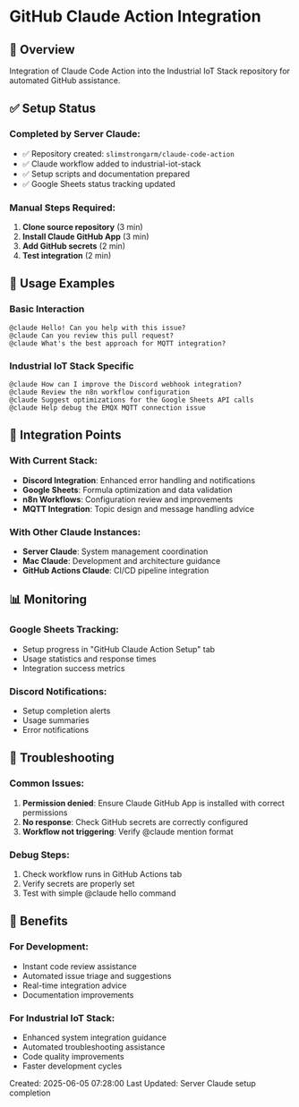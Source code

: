 # GitHub Claude Action Integration

## 🎯 Overview
Integration of Claude Code Action into the Industrial IoT Stack repository for automated GitHub assistance.

## ✅ Setup Status

### Completed by Server Claude:
- ✅ Repository created: `slimstrongarm/claude-code-action`
- ✅ Claude workflow added to industrial-iot-stack
- ✅ Setup scripts and documentation prepared
- ✅ Google Sheets status tracking updated

### Manual Steps Required:
1. **Clone source repository** (3 min)
2. **Install Claude GitHub App** (3 min)  
3. **Add GitHub secrets** (2 min)
4. **Test integration** (2 min)

## 🚀 Usage Examples

### Basic Interaction
```
@claude Hello! Can you help with this issue?
@claude Can you review this pull request?
@claude What's the best approach for MQTT integration?
```

### Industrial IoT Stack Specific
```
@claude How can I improve the Discord webhook integration?
@claude Review the n8n workflow configuration
@claude Suggest optimizations for the Google Sheets API calls
@claude Help debug the EMQX MQTT connection issue
```

## 🔗 Integration Points

### With Current Stack:
- **Discord Integration**: Enhanced error handling and notifications
- **Google Sheets**: Formula optimization and data validation
- **n8n Workflows**: Configuration review and improvements
- **MQTT Integration**: Topic design and message handling advice

### With Other Claude Instances:
- **Server Claude**: System management coordination
- **Mac Claude**: Development and architecture guidance
- **GitHub Actions Claude**: CI/CD pipeline integration

## 📊 Monitoring

### Google Sheets Tracking:
- Setup progress in "GitHub Claude Action Setup" tab
- Usage statistics and response times
- Integration success metrics

### Discord Notifications:
- Setup completion alerts
- Usage summaries
- Error notifications

## 🔧 Troubleshooting

### Common Issues:
1. **Permission denied**: Ensure Claude GitHub App is installed with correct permissions
2. **No response**: Check GitHub secrets are correctly configured
3. **Workflow not triggering**: Verify @claude mention format

### Debug Steps:
1. Check workflow runs in GitHub Actions tab
2. Verify secrets are properly set
3. Test with simple @claude hello command

## 🎯 Benefits

### For Development:
- Instant code review assistance
- Automated issue triage and suggestions
- Real-time integration advice
- Documentation improvements

### For Industrial IoT Stack:
- Enhanced system integration guidance
- Automated troubleshooting assistance  
- Code quality improvements
- Faster development cycles

Created: 2025-06-05 07:28:00
Last Updated: Server Claude setup completion
